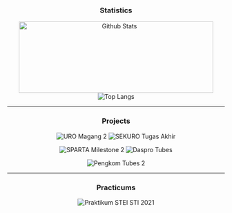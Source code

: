 <div align="center">
  <h3>Statistics</h3>
  <img src="https://github-readme-stats.vercel.app/api?username=safiqq&hide=issues&show_icons=true&theme=vision-friendly-dark&include_all_commits=true&custom_title=Github+Stats" alt="Github Stats" width=450 height=165/>
  <img src="https://github-readme-stats.vercel.app/api/top-langs/?username=safiqq&langs_count=5&layout=compact&theme=vision-friendly-dark" alt="Top Langs"/>

---
  <h3>Projects</h3>

![URO Magang 2](https://github-readme-stats.vercel.app/api/pin/?username=safiqq&theme=vision-friendly-dark&repo=URO-Magang2)
![SEKURO Tugas Akhir](https://github-readme-stats.vercel.app/api/pin/?username=safiqq&theme=vision-friendly-dark&repo=Misi-Terakhir-SEKURO-Divisi-Programming)

![SPARTA Milestone 2](https://github-readme-stats.vercel.app/api/pin/?username=safiqq&theme=vision-friendly-dark&repo=SPARTA-Milestone2)
![Daspro Tubes](https://github-readme-stats.vercel.app/api/pin/?username=safiqq&theme=vision-friendly-dark&repo=Daspro-Tubes)

![Pengkom Tubes 2](https://github-readme-stats.vercel.app/api/pin/?username=safiqq&theme=vision-friendly-dark&repo=Pengkom-Tubes2)

---
  <h3>Practicums</h3>

![Praktikum STEI STI 2021](https://github-readme-stats.vercel.app/api/pin/?username=safiqq&theme=vision-friendly-dark&repo=Praktikum-STEI-STI-2021)
</div>
